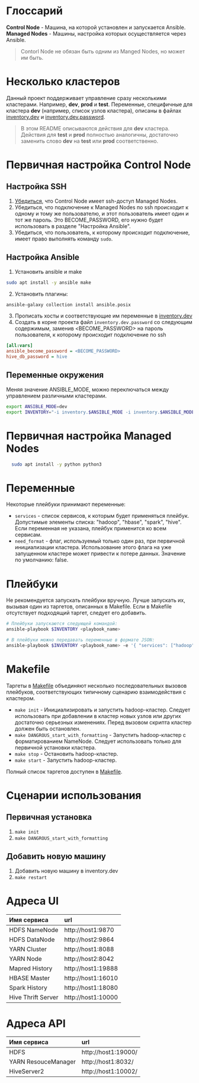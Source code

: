 # Глоссарий

**Control Node** - Машина, на которой установлен и запускается Ansible.  
**Managed Nodes** - Машины, настройка которых осуществляется через Ansible.

> Contorl Node не обязан быть одним из Manged Nodes, но может им быть.

# Несколько кластеров

Данный проект поддерживает управление сразу несколькими кластерами. Например, **dev**, **prod** и **test**.
Переменные, специфичные для кластера **dev** (например, список узлов кластера), описаны в файлах <u>[inventory.dev](./inventory.dev)</u> и <u>inventory.dev.password</u>.

> В этом README описываются действия для **dev** кластера. Действия для **test** и **prod** полностью аналогичны, достаточно заменить слово **dev** на **test** или **prod** соответственно.

# Первичная настройка Control Node

## Настройка SSH

1. [Убедиться](/doc/ubuntu_ssh.md), что Control Node имеет ssh-доступ Managed Nodes.
2. Убедиться, что подключение к Managed Nodes по ssh происходит к одному и тому же пользователю, и этот пользователь имеет один и тот же пароль. Это BECOME_PASSWORD, его нужно будет использовать в разделе "Настройка Ansible".
3. Убедиться, что пользователь, к которому происходит подключение, имеет право выполнять команду `sudo`.

## Настройка Ansible

1. Установить ansible и make

```bash
sudo apt install -y ansible make
```

2. Установить плагины:

```bash
ansible-galaxy collection install ansible.posix
```

3. Прописать хосты и соответствующие им переменные в [inventory.dev](./inventory.dev)
4. Создать в корне проекта файл `inventory.dev.password` со следующим содержимым, заменив <BECOME_PASSWORD> на пароль пользователя, к которому происходит подключение по ssh

```ini
[all:vars]
ansible_become_password = <BECOME_PASSWORD>
hive_db_password = hive
```

## Переменные окружения

Меняя значение ANSIBLE_MODE, можно переключаться между управлением различными кластерами.

```bash
export ANSIBLE_MODE=dev
export INVENTORY="-i inventory.$ANSIBLE_MODE -i inventory.$ANSIBLE_MODE.password"
```

# Первичная настройка Managed Nodes

```bash
  sudo apt install -y python python3
```

# Переменные

Некоторые плейбуки принимают переменные:

- `services` - список сервисов, к которым будет применяться плейбук. Допустимые элементы списка: "hadoop", "hbase", "spark", "hive". Если переменная не указана, плейбук применится ко всем сервисам.
- `need_format` - флаг, используемый только один раз, при первичной инициализации кластера. Использование этого флага на уже запущенном кластере может привести к потере данных. Значение по умолчанию: false.

# Плейбуки

Не рекомендуется запускать плейбуки вручную. Лучше запускать их, вызывая один из таргетов, описанных в Makefile. Если в Makefile отсутствует подходящий таргет, следует его добавить.

```bash
# Плейбуки запускаются следующей командой:
ansible-playbook $INVENTORY <playbook_name>

# В плейбуки можно передавать переменные в формате JSON:
ansible-playbook $INVENTORY <playbook_name> -e '{ "services": ["hadoop", "hive", "spark"], "need_format": false }'
```

# Makefile

Таргеты в [Makefile](./Makefile) объединяют несколько последовательных вызовов плейбуков, соответствующих типичному сценарию взаимодействия с кластером.

- `make init` - Инициализировать и запустить hadoop-кластер. Следует использовать при добавлении в кластер новых узлов или других достаточно серьезных изменениях. Перед вызовом скрипта кластер должен быть остановлен.
- `make DANGROUS_start_with_formatting` - Запустить hadoop-кластер с форматированием NameNode. Следует использовать только для первичной установки кластера.
- `make stop` - Остановить hadoop-кластер.
- `make start` - Запустить hadoop-кластер.

Полный список таргетов доступен в [Makefile](./Makefile).

# Сценарии использования

## Первичная установка

1. `make init`
2. `make DANGROUS_start_with_formatting`

## Добавить новую машину

1. Добавить новую машину в inventory.dev
2. `make restart`

# Адреса UI

| Имя сервиса        | url                |
| :----------------- | :----------------- |
| HDFS NameNode      | http://host1:9870  |
| HDFS DataNode      | http://host2:9864  |
| YARN Cluster       | http://host1:8088  |
| YARN Node          | http://host2:8042  |
| Mapred History     | http://host1:19888 |
| HBASE Master       | http://host1:16010 |
| Spark History      | http://host1:18080 |
| Hive Thrift Server | http://host1:10000 |

# Адреса API

| Имя сервиса         | url                 |
| :------------------ | :------------------ |
| HDFS                | http://host1:19000/ |
| YARN ResouceManager | http://host1:8032/  |
| HiveServer2         | http://host1:10002/ |
